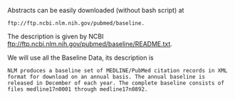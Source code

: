 Abstracts can be easily downloaded (without bash script) at 

```
ftp://ftp.ncbi.nlm.nih.gov/pubmed/baseline. 
```

The description is given by NCBI ftp://ftp.ncbi.nlm.nih.gov/pubmed/baseline/README.txt. 

We will use all the Baseline Data, its description is
```
NLM produces a baseline set of MEDLINE/PubMed citation records in XML format for download on an annual basis. The annual baseline is released in December of each year. The complete baseline consists of files medline17n0001 through medline17n0892. 
```
